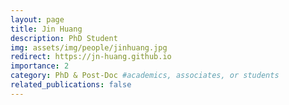 ```yaml
---
layout: page
title: Jin Huang
description: PhD Student
img: assets/img/people/jinhuang.jpg
redirect: https://jn-huang.github.io
importance: 2
category: PhD & Post-Doc #academics, associates, or students
related_publications: false
---
```

